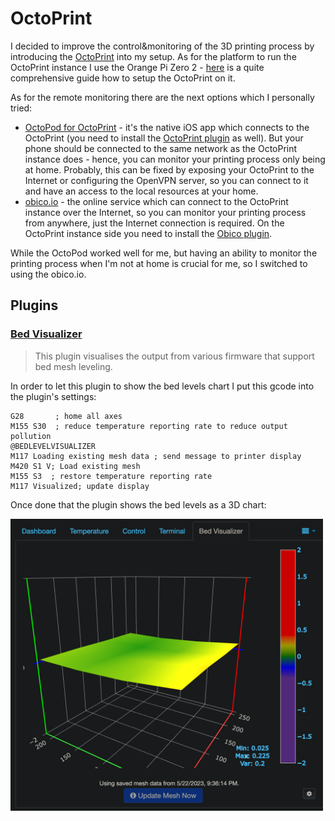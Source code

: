 # OctoPrint

I decided to improve the control&monitoring of the 3D printing process by
introducing the [OctoPrint](https://octoprint.org/) into my setup. As for the
platform to run the OctoPrint instance I use the Orange Pi Zero 2 -
[here](https://www.obico.io/docs/user-guides/install-octoprint-orange-pi-zero-2-kit/#2-install-the-heat-sink-on-the-orange-pi-zero-2)
is a quite comprehensive guide how to setup the OctoPrint on it.

As for the remote monitoring there are the next options which I personally tried:

- [OctoPod for
  OctoPrint](https://apps.apple.com/us/app/octopod-for-octoprint/id1412557625) - it's
the native iOS app which connects to the OctoPrint (you need to install
  the [OctoPrint plugin](https://plugins.octoprint.org/plugins/octopod/) as
well). But your phone should be connected to the same network as the OctoPrint
instance does - hence, you can monitor your printing process only being at
home. Probably, this can be fixed by exposing your OctoPrint to the Internet or
configuring the OpenVPN server, so you can connect to it and have an access to
the local resources at your home.
- [obico.io](https://www.obico.io/) - the online service which can connect to
  the OctoPrint instance over the Internet, so you can monitor your printing
process from anywhere, just the Internet connection is required. On the
OctoPrint instance side you need to install the [Obico
plugin](https://plugins.octoprint.org/plugins/obico/).

While the OctoPod worked well for me, but having an ability to monitor the
printing process when I'm not at home is crucial for me, so I switched to using
the obico.io.

## Plugins

### [Bed Visualizer](https://github.com/jneilliii/OctoPrint-BedLevelVisualizer)

> This plugin visualises the output from various firmware that support bed mesh leveling.

In order to let this plugin to show the bed levels chart I put this gcode into the plugin's settings:

```gcode
G28       ; home all axes
M155 S30  ; reduce temperature reporting rate to reduce output pollution
@BEDLEVELVISUALIZER
M117 Loading existing mesh data ; send message to printer display
M420 S1 V; Load existing mesh
M155 S3  ; restore temperature reporting rate
M117 Visualized; update display
```

Once done that the plugin shows the bed levels as a 3D chart:

<img src="./images/octoprint_bed_visualizer_example_1.png" width=500/>
